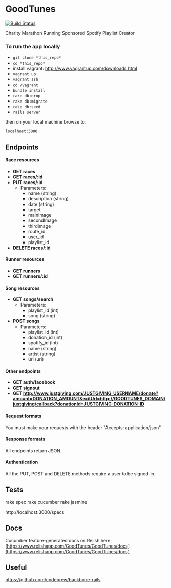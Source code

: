 GoodTunes
=========

[![Build Status](https://api.travis-ci.org/CheeseShed/GoodTunes.png)](https://travis-ci.org/CheeseShed/GoodTunes)

Charity Marathon Running Sponsored Spotify Playlist Creator

### To run the app locally

* `git clone *this_repo*`
* `cd *this_repo*`
* install vagrant: http://www.vagrantup.com/downloads.html
* `vagrant up`
* `vagrant ssh`
* `cd /vagrant`
* `bundle install`
* `rake db:drop`
* `rake db:migrate`
* `rake db:seed`
* `rails server`

then on your local machine browse to:

`localhost:3000`

## Endpoints

#### Race resources

- **GET races**
- **GET races/:id**
- **PUT races/:id**
  - Parameters:
    - name (string)
    - description (string)
    - date (string)
    - target
    - mainImage
    - secondImage
    - thirdImage
    - route_id
    - user_id
    - playlist_id
- **DELETE races/:id**

#### Runner resources

- **GET runners**
- **GET runners/:id**

#### Song resources

- **GET songs/search**
  - Parameters:
    - playlist_id (int)
    - song (string)
- **POST songs**
  - Parameters: 
    - playlist_id (int)
    - donation_id (int)
    - spotify_id (int)
    - name (string)
    - artist (string)
    - uri (uri)

#### Other endpoints

- **GET auth/facebook**
- **GET signout**
- **GET http://www.justgiving.com/JUSTGIVING_USERNAME/donate?amount=DONATION_AMOUNT&exitUrl=http://GOODTUNES_DOMAIN/justgiving/callback?donationId=JUSTGIVING-DONATION-ID**

#### Request formats

You must make your requests with the header "Accepts: application/json"

#### Response formats

All endpoints return JSON.

#### Authentication

All the PUT, POST and DELETE methods require a user to be signed-in.

## Tests

rake spec
rake cucumber
rake jasmine

http://localhost:3000/specs

## Docs

Cucumber feature-generated docs on Relish here: [https://www.relishapp.com/GoodTunes/GoodTunes/docs](https://www.relishapp.com/GoodTunes/GoodTunes/docs)


## Useful

https://github.com/codebrew/backbone-rails